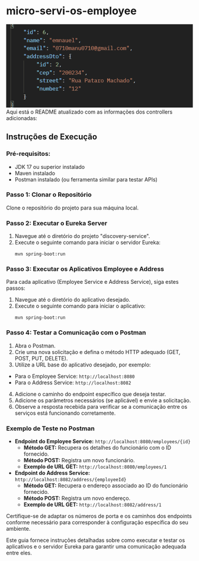 # micro-servi-os-employee


![img.png](img.png)
Aqui está o README atualizado com as informações dos controllers adicionadas:

## Instruções de Execução

### Pré-requisitos:
- JDK 17 ou superior instalado
- Maven instalado
- Postman instalado (ou ferramenta similar para testar APIs)

### Passo 1: Clonar o Repositório
Clone o repositório do projeto para sua máquina local.

### Passo 2: Executar o Eureka Server
1. Navegue até o diretório do projeto "discovery-service".
2. Execute o seguinte comando para iniciar o servidor Eureka:
   ```
   mvn spring-boot:run
   ```

### Passo 3: Executar os Aplicativos Employee e Address
Para cada aplicativo (Employee Service e Address Service), siga estes passos:
1. Navegue até o diretório do aplicativo desejado.
2. Execute o seguinte comando para iniciar o aplicativo:
   ```
   mvn spring-boot:run
   ```

### Passo 4: Testar a Comunicação com o Postman
1. Abra o Postman.
2. Crie uma nova solicitação e defina o método HTTP adequado (GET, POST, PUT, DELETE).
3. Utilize a URL base do aplicativo desejado, por exemplo:
  - Para o Employee Service: `http://localhost:8080`
  - Para o Address Service: `http://localhost:8082`
4. Adicione o caminho do endpoint específico que deseja testar.
5. Adicione os parâmetros necessários (se aplicável) e envie a solicitação.
6. Observe a resposta recebida para verificar se a comunicação entre os serviços está funcionando corretamente.

### Exemplo de Teste no Postman
- **Endpoint do Employee Service:** `http://localhost:8080/employees/{id}`
  - **Método GET:** Recupera os detalhes do funcionário com o ID fornecido.
  - **Método POST:** Registra um novo funcionário.
  - **Exemplo de URL GET:** `http://localhost:8080/employees/1`
- **Endpoint do Address Service:** `http://localhost:8082/address/{employeeId}`
  - **Método GET:** Recupera o endereço associado ao ID do funcionário fornecido.
  - **Método POST:** Registra um novo endereço.
  - **Exemplo de URL GET:** `http://localhost:8082/address/1`

Certifique-se de adaptar os números de porta e os caminhos dos endpoints conforme necessário para corresponder à configuração específica do seu ambiente.

Este guia fornece instruções detalhadas sobre como executar e testar os aplicativos e o servidor Eureka para garantir uma comunicação adequada entre eles.